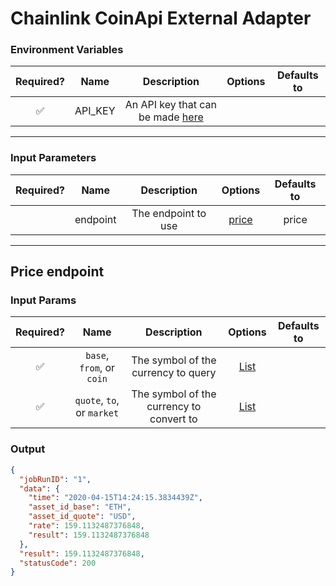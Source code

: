 # Chainlink CoinApi External Adapter

### Environment Variables

| Required? |  Name   |                            Description                             | Options | Defaults to |
| :-------: | :-----: | :----------------------------------------------------------------: | :-----: | :---------: |
|    ✅     | API_KEY | An API key that can be made [here](https://www.coinapi.io/pricing) |         |             |

---

### Input Parameters

| Required? |   Name   |     Description     |         Options          | Defaults to |
| :-------: | :------: | :-----------------: | :----------------------: | :---------: |
|           | endpoint | The endpoint to use | [price](#Price-endpoint) |    price    |

---

## Price endpoint

### Input Params

| Required? |            Name            |               Description                |                     Options                      | Defaults to |
| :-------: | :------------------------: | :--------------------------------------: | :----------------------------------------------: | :---------: |
|    ✅     | `base`, `from`, or `coin`  |   The symbol of the currency to query    | [List](https://docs.coinapi.io/#list-all-assets) |             |
|    ✅     | `quote`, `to`, or `market` | The symbol of the currency to convert to | [List](https://docs.coinapi.io/#list-all-assets) |             |

### Output

```json
{
  "jobRunID": "1",
  "data": {
    "time": "2020-04-15T14:24:15.3834439Z",
    "asset_id_base": "ETH",
    "asset_id_quote": "USD",
    "rate": 159.1132487376848,
    "result": 159.1132487376848
  },
  "result": 159.1132487376848,
  "statusCode": 200
}
```
